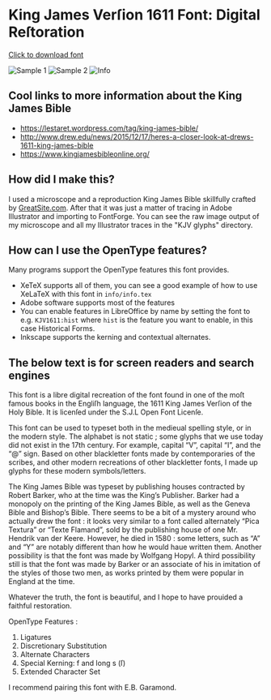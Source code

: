 King James Verſion 1611 Font: Digital Reſtoration
=================================================

[Click to download font](https://github.com/ctrlcctrlv/kjv1611/raw/master/KJV1611.otf)

![Sample 1](https://raw.githubusercontent.com/ctrlcctrlv/kjv1611/master/sample1-01.jpg)
![Sample 2](https://raw.githubusercontent.com/ctrlcctrlv/kjv1611/master/sample2-01.jpg)
![Info](https://raw.githubusercontent.com/ctrlcctrlv/kjv1611/master/info/info.png)

## Cool links to more information about the King James Bible

* https://lestaret.wordpress.com/tag/king-james-bible/
* http://www.drew.edu/news/2015/12/17/heres-a-closer-look-at-drews-1611-king-james-bible
* https://www.kingjamesbibleonline.org/

## How did I make this?

I used a microscope and a reproduction King James Bible skillfully crafted by [GreatSite.com](http://greatsite.com/facsimile-reproductions/kingjames-1611.html). After that it was just a matter of tracing in Adobe Illustrator and importing to FontForge. You can see the raw image output of my microscope and all my Illustrator traces in the "KJV glyphs" directory. 

## How can I use the OpenType features?

Many programs support the OpenType features this font provides.

* XeTeX supports all of them, you can see a good example of how to use XeLaTeX with this font in `info/info.tex`
* Adobe software supports most of the features
* You can enable features in LibreOffice by name by setting the font to e.g. `KJV1611:hist` where `hist` is the feature you want to enable, in this case Historical Forms.
* Inkscape supports the kerning and contextual alternates.

## The below text is for screen readers and search engines

This font is a libre digital recreation of the font found in one of the moſt famous books in the Engliſh language, the 1611 King James Verſion of the Holy Bible. It is licenſed under the S.J.L Open Font Licenſe.

This font can be used to typeset both in the medieual spelling style, or in the modern style. The alphabet is not static ; some glyphs that we use today did not exist in the 17th century. For example, capital “V”, capital “I”, and the “@” sign. Based on other blackletter fonts made by contemporaries of the scribes, and other modern recreations of other blackletter fonts, I made up glyphs for these modern symbols/letters.

The King James Bible was typeset by publishing houses contracted by Robert Barker, who at the time was the King’s Publisher. Barker had a monopoly on the printing of the King James Bible, as well as the Geneva Bible and Bishop’s Bible. There seems to be a bit of a mystery around who actually drew the font : it looks very similar to a font called alternately “Pica Textura” or “Texte Flamand”, sold by the publishing house of one Mr. Hendrik van der Keere. However, he died in 1580 : some letters, such as “A” and “Y” are notably different than how he would haue written them. Another possibility is that the font was made by Wolfgang Hopyl. A third possibility still is that the font was made by Barker or an associate of his in imitation of the styles of those two men, as works printed by them were popular in England at the time.

Whatever the truth, the font is beautiful, and I hope to have prouided a faithful restoration. 

OpenType Features :
1. Ligatures
2. Discretionary Substitution
3. Alternate Characters
4. Special Kerning: f and long s (ſ)
5. Extended Character Set

I recommend pairing this font with E.B. Garamond.
